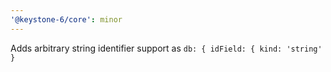 ```yaml
---
'@keystone-6/core': minor
---
```


Adds arbitrary string identifier support as `db: { idField: { kind: 'string' }`
